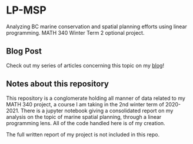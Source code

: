# LP-MSP
Analyzing BC marine conservation and spatial planning efforts using linear programming. MATH 340 Winter Term 2 optional project.

## Blog Post 

Check out my series of articles concerning this topic on my [blog](https://jamvie.net/)! 

## Notes about this repository

This repository is a conglomerate holding all manner of data related to my MATH 340 project, a course I am taking in the 2nd winter term of 2020-2021. There is a jupyter notebook giving a consolidated report on my analysis on the topic of marine spatial planning, through a linear programming lens. All of the code handled here is of my creation. 

The full written report of my project is not included in this repo.
